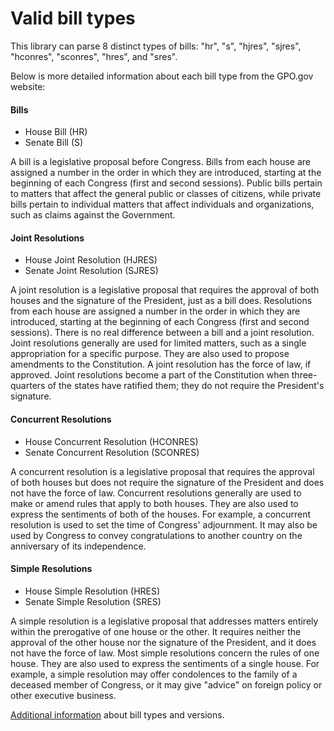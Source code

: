# Valid bill types
This library can parse 8 distinct types of bills: "hr", "s", "hjres", "sjres", "hconres", "sconres", "hres", and "sres".

Below is more detailed information about each bill type from the GPO.gov website:

#### Bills

 - House Bill (HR)
 - Senate Bill (S)

A bill is a legislative proposal before Congress. Bills from each house are assigned a number in
the order in which they are introduced, starting at the beginning of each Congress (first and
second sessions). Public bills pertain to matters that affect the general public or classes of
citizens, while private bills pertain to individual matters that affect individuals and organizations,
such as claims against the Government.

#### Joint Resolutions

 - House Joint Resolution (HJRES)
 - Senate Joint Resolution (SJRES)

A joint resolution is a legislative proposal that requires the approval of both houses and the
signature of the President, just as a bill does. Resolutions from each house are assigned a number
in the order in which they are introduced, starting at the beginning of each Congress (first and
second sessions). There is no real difference between a bill and a joint resolution. Joint
resolutions generally are used for limited matters, such as a single appropriation for a specific
purpose. They are also used to propose amendments to the Constitution. A joint resolution has
the force of law, if approved. Joint resolutions become a part of the Constitution when three-
quarters of the states have ratified them; they do not require the President's signature.


#### Concurrent Resolutions

 - House Concurrent Resolution (HCONRES)
 - Senate Concurrent Resolution (SCONRES)

A concurrent resolution is a legislative proposal that requires the approval of both houses but
does not require the signature of the President and does not have the force of law. Concurrent
resolutions generally are used to make or amend rules that apply to both houses. They are also
used to express the sentiments of both of the houses. For example, a concurrent resolution is used
to set the time of Congress' adjournment. It may also be used by Congress to convey
congratulations to another country on the anniversary of its independence.

#### Simple Resolutions

 - House Simple Resolution (HRES)
 - Senate Simple Resolution (SRES)

A simple resolution is a legislative proposal that addresses matters entirely within the prerogative
of one house or the other. It requires neither the approval of the other house nor the signature of
the President, and it does not have the force of law. Most simple resolutions concern the rules of
one house. They are also used to express the sentiments of a single house. For example, a simple
resolution may offer condolences to the family of a deceased member of Congress, or it may
give "advice" on foreign policy or other executive business.

[Additional information](http://www.gpo.gov/help/index.html#about_congressional_bills.htm)
about bill types and versions.
